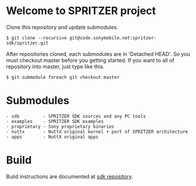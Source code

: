 # Welcome to SPRITZER project

Clone this repository and update submodules.

```
$ git clone --recursive git@code.sonymobile.net:spritzer-sdk/spritzer.git
```

After repositories cloned, each submodules are in 'Detached HEAD'.
So you must checkout master before you getting started.
If you want to all of repository into master, just type like this.

```
$ git submodule foreach git checkout master
```

# Submodules

```
- sdk         - SPRITZER SDK sources and any PC tools
- examples    - SPRITZER SDK examples
- proprietary - Sony proprietary binaries
- nuttx       - NuttX original kernel + port of SPRITZER architecture
- apps        - NuttX original apps
```

# Build

Build instructions are documented at [sdk repository](http://code.sonymobile.net/spritzer-sdk/sdk).
